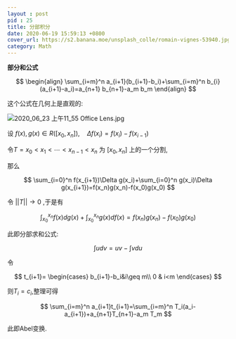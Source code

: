 ```yaml
---
layout : post
pid : 25
title: 分部积分
date: 2020-06-19 15:59:13 +0800
cover_url: https://s2.banana.moe/unsplash_colle/romain-vignes-53940.jpg
category: Math
---
```


**部分和公式**

$$
\begin{align}
\sum_{i=m}^n a_{i+1}(b_{i+1}-b_i)+\sum_{i=m}^n b_{i}(a_{i+1}-a_i)=a_{n+1} b_{n+1}-a_m b_m
\end{align}
$$

这个公式在几何上是直观的:

![2020_06_23 上午11_55 Office Lens.jpg](http://ww1.sinaimg.cn/large/006bYYnlly1gg238agnwdj33sh1vtb29.jpg)

设 $f(x),\,g(x)\in R([x_0,x_n]),\quad\Delta f(x_i)=f(x_i)-f(x_{i-1})$

令$T=x_0<x_1<\cdots<x_{n-1}<x_n$ 为 $[x_0,x_n]$ 上的一个分割,

那么

$$
\sum_{i=0}^n f(x_{i+1})\Delta g(x_i)+\sum_{i=0}^n g(x_i)\Delta g(x_{i+1})=f(x_n)g(x_n)-f(x_0)g(x_0)
$$

令 $\lvert\lvert T\rvert\rvert\rightarrow0$ ,于是有

$$
\int_{x_0}^{x_n}f(x)dg(x)+\int_{x_0}^{x_n}g(x)df(x)=f(x_n)g(x_n)-f(x_0)g(x_0)
$$

此即分部求和公式:

$$
\int udv=uv-\int vdu
$$

令

$$
t_{i+1}=
\begin{cases}
b_{i+1}-b_i&i\geq m\\
0 & i<m
\end{cases}
$$

则$T_i=c_i$,整理可得

$$
\sum_{i=m}^n a_{i+1}t_{i+1}=\sum_{i=m}^n T_i(a_i-a_{i+1})+a_{n+1}T_{n+1}-a_m T_m
$$

此即Abel变换.




